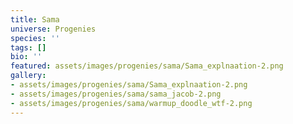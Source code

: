```yaml
---
title: Sama
universe: Progenies
species: ''
tags: []
bio: ''
featured: assets/images/progenies/sama/Sama_explnaation-2.png
gallery:
- assets/images/progenies/sama/Sama_explnaation-2.png
- assets/images/progenies/sama/sama_jacob-2.png
- assets/images/progenies/sama/warmup_doodle_wtf-2.png
---
```

